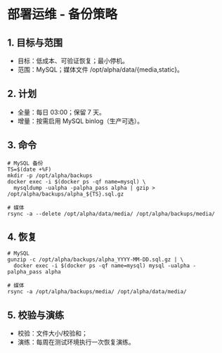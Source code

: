 # 部署运维 - 备份策略

## 1. 目标与范围
- 目标：低成本、可验证恢复；最小停机。
- 范围：MySQL；媒体文件 /opt/alpha/data/{media,static}。

## 2. 计划
- 全量：每日 03:00；保留 7 天。
- 增量：按需启用 MySQL binlog（生产可选）。

## 3. 命令
```
# MySQL 备份
TS=$(date +%F)
mkdir -p /opt/alpha/backups
docker exec -i $(docker ps -qf name=mysql) \
  mysqldump -ualpha -palpha_pass alpha | gzip > /opt/alpha/backups/alpha_${TS}.sql.gz

# 媒体
rsync -a --delete /opt/alpha/data/media/ /opt/alpha/backups/media/
```

## 4. 恢复
```
# MySQL
gunzip -c /opt/alpha/backups/alpha_YYYY-MM-DD.sql.gz | \
  docker exec -i $(docker ps -qf name=mysql) mysql -ualpha -palpha_pass alpha

# 媒体
rsync -a /opt/alpha/backups/media/ /opt/alpha/data/media/
```

## 5. 校验与演练
- 校验：文件大小/校验和；
- 演练：每周在测试环境执行一次恢复演练。
